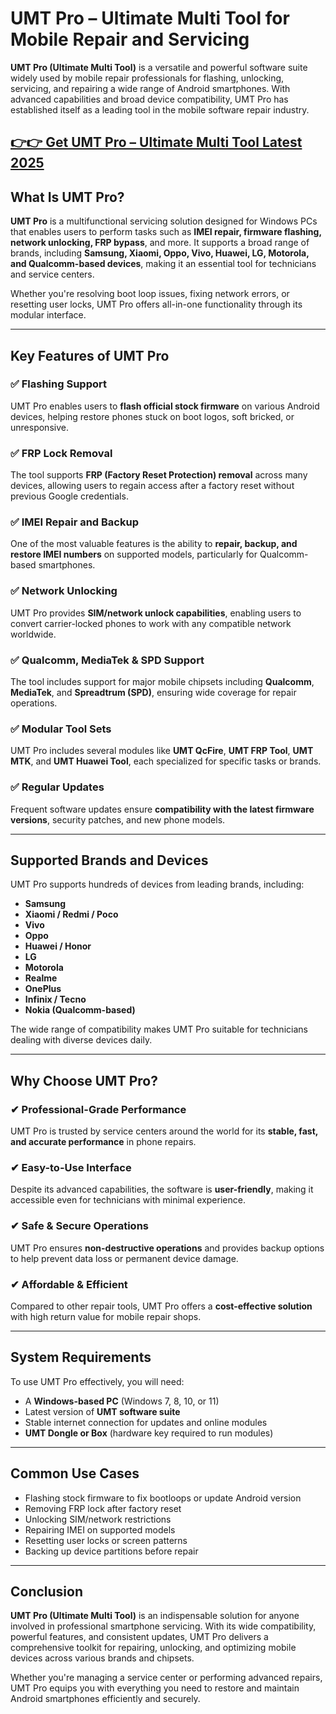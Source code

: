 # UMT Pro – Ultimate Multi Tool for Mobile Repair and Servicing

**UMT Pro (Ultimate Multi Tool)** is a versatile and powerful software suite widely used by mobile repair professionals for flashing, unlocking, servicing, and repairing a wide range of Android smartphones. With advanced capabilities and broad device compatibility, UMT Pro has established itself as a leading tool in the mobile software repair industry.




## [👉👉 Get UMT Pro – Ultimate Multi Tool Latest 2025](https://freesoftcr.com/dl)









## What Is UMT Pro?

**UMT Pro** is a multifunctional servicing solution designed for Windows PCs that enables users to perform tasks such as **IMEI repair, firmware flashing, network unlocking, FRP bypass**, and more. It supports a broad range of brands, including **Samsung, Xiaomi, Oppo, Vivo, Huawei, LG, Motorola, and Qualcomm-based devices**, making it an essential tool for technicians and service centers.

Whether you're resolving boot loop issues, fixing network errors, or resetting user locks, UMT Pro offers all-in-one functionality through its modular interface.

---

## Key Features of UMT Pro

### ✅ Flashing Support

UMT Pro enables users to **flash official stock firmware** on various Android devices, helping restore phones stuck on boot logos, soft bricked, or unresponsive.

### ✅ FRP Lock Removal

The tool supports **FRP (Factory Reset Protection) removal** across many devices, allowing users to regain access after a factory reset without previous Google credentials.

### ✅ IMEI Repair and Backup

One of the most valuable features is the ability to **repair, backup, and restore IMEI numbers** on supported models, particularly for Qualcomm-based smartphones.

### ✅ Network Unlocking

UMT Pro provides **SIM/network unlock capabilities**, enabling users to convert carrier-locked phones to work with any compatible network worldwide.

### ✅ Qualcomm, MediaTek & SPD Support

The tool includes support for major mobile chipsets including **Qualcomm**, **MediaTek**, and **Spreadtrum (SPD)**, ensuring wide coverage for repair operations.

### ✅ Modular Tool Sets

UMT Pro includes several modules like **UMT QcFire**, **UMT FRP Tool**, **UMT MTK**, and **UMT Huawei Tool**, each specialized for specific tasks or brands.

### ✅ Regular Updates

Frequent software updates ensure **compatibility with the latest firmware versions**, security patches, and new phone models.

---

## Supported Brands and Devices

UMT Pro supports hundreds of devices from leading brands, including:

* **Samsung**
* **Xiaomi / Redmi / Poco**
* **Vivo**
* **Oppo**
* **Huawei / Honor**
* **LG**
* **Motorola**
* **Realme**
* **OnePlus**
* **Infinix / Tecno**
* **Nokia (Qualcomm-based)**

The wide range of compatibility makes UMT Pro suitable for technicians dealing with diverse devices daily.

---

## Why Choose UMT Pro?

### ✔ Professional-Grade Performance

UMT Pro is trusted by service centers around the world for its **stable, fast, and accurate performance** in phone repairs.

### ✔ Easy-to-Use Interface

Despite its advanced capabilities, the software is **user-friendly**, making it accessible even for technicians with minimal experience.

### ✔ Safe & Secure Operations

UMT Pro ensures **non-destructive operations** and provides backup options to help prevent data loss or permanent device damage.

### ✔ Affordable & Efficient

Compared to other repair tools, UMT Pro offers a **cost-effective solution** with high return value for mobile repair shops.

---

## System Requirements

To use UMT Pro effectively, you will need:

* A **Windows-based PC** (Windows 7, 8, 10, or 11)
* Latest version of **UMT software suite**
* Stable internet connection for updates and online modules
* **UMT Dongle or Box** (hardware key required to run modules)

---

## Common Use Cases

* Flashing stock firmware to fix bootloops or update Android version
* Removing FRP lock after factory reset
* Unlocking SIM/network restrictions
* Repairing IMEI on supported models
* Resetting user locks or screen patterns
* Backing up device partitions before repair

---

## Conclusion

**UMT Pro (Ultimate Multi Tool)** is an indispensable solution for anyone involved in professional smartphone servicing. With its wide compatibility, powerful features, and consistent updates, UMT Pro delivers a comprehensive toolkit for repairing, unlocking, and optimizing mobile devices across various brands and chipsets.

Whether you're managing a service center or performing advanced repairs, UMT Pro equips you with everything you need to restore and maintain Android smartphones efficiently and securely.
